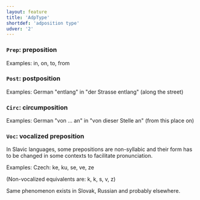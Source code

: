 ```yaml
---
layout: feature
title: 'AdpType'
shortdef: 'adposition type'
udver: '2'
---
```


### <a name="Prep">`Prep`</a>: preposition

Examples: in, on, to, from

### <a name="Post">`Post`</a>: postposition

Examples: German "entlang" in "der Strasse entlang" (along the street)

### <a name="Circ">`Circ`</a>: circumposition

Examples: German "von … an" in "von dieser Stelle an" (from this place
on)

### <a name="Voc">`Voc`</a>: vocalized preposition

In Slavic languages, some prepositions are non-syllabic and their form
has to be changed in some contexts to facilitate pronunciation.

Examples: Czech: ke, ku, se, ve, ze

(Non-vocalized equivalents are: k, k, s, v, z)

Same phenomenon exists in Slovak, Russian and probably elsewhere.

<!-- Interlanguage links updated Čt lis 12 09:42:59 CET 2020 -->
